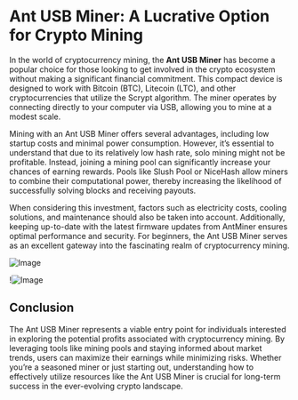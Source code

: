 # Ant USB Miner: A Lucrative Option for Crypto Mining

In the world of cryptocurrency mining, the **Ant USB Miner** has become a popular choice for those looking to get involved in the crypto ecosystem without making a significant financial commitment. This compact device is designed to work with Bitcoin (BTC), Litecoin (LTC), and other cryptocurrencies that utilize the Scrypt algorithm. The miner operates by connecting directly to your computer via USB, allowing you to mine at a modest scale.

Mining with an Ant USB Miner offers several advantages, including low startup costs and minimal power consumption. However, it’s essential to understand that due to its relatively low hash rate, solo mining might not be profitable. Instead, joining a mining pool can significantly increase your chances of earning rewards. Pools like Slush Pool or NiceHash allow miners to combine their computational power, thereby increasing the likelihood of successfully solving blocks and receiving payouts.

When considering this investment, factors such as electricity costs, cooling solutions, and maintenance should also be taken into account. Additionally, keeping up-to-date with the latest firmware updates from AntMiner ensures optimal performance and security. For beginners, the Ant USB Miner serves as an excellent gateway into the fascinating realm of cryptocurrency mining.

![Image](https://github.com/user-attachments/assets/b6e7b7a2-655e-4d44-8baa-20c566a3cb65)

!![Image](https://github.com/user-attachments/assets/b6e7b7a2-655e-4d44-8baa-20c566a3cb65)

## Conclusion

The Ant USB Miner represents a viable entry point for individuals interested in exploring the potential profits associated with cryptocurrency mining. By leveraging tools like mining pools and staying informed about market trends, users can maximize their earnings while minimizing risks. Whether you’re a seasoned miner or just starting out, understanding how to effectively utilize resources like the Ant USB Miner is crucial for long-term success in the ever-evolving crypto landscape.